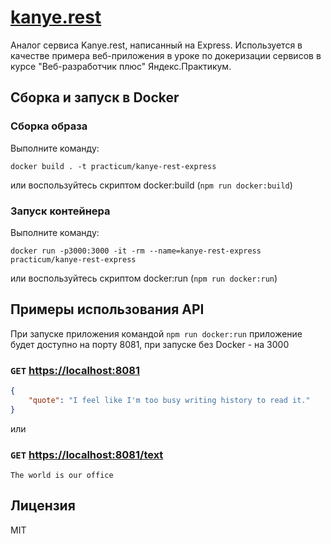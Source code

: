 # [kanye.rest](https://kanye.rest)

Аналог сервиса Kanye.rest, написанный на Express.
Используется в качестве примера веб-приложения в уроке по докеризации сервисов в курсе "Веб-разработчик плюс" 
Яндекс.Практикум. 

## Сборка и запуск в Docker
### Сборка образа
Выполните команду:
```
docker build . -t practicum/kanye-rest-express
```
или воспользуйтесь скриптом docker:build (`npm run docker:build`)

### Запуск контейнера
Выполните команду:
```
docker run -p3000:3000 -it -rm --name=kanye-rest-express practicum/kanye-rest-express
```
или воспользуйтесь скриптом docker:run (`npm run docker:run`)

## Примеры использования API
При запуске приложения командой `npm run docker:run` приложение будет доступно на порту 8081, при запуске без Docker - на 3000

### `GET` [https://localhost:8081](https://localhost:8081)

```json
{
    "quote": "I feel like I'm too busy writing history to read it."
}
```

или

### `GET` [https://localhost:8081/text](https://localhost:8081/text)

```text
The world is our office
```

## Лицензия
MIT
